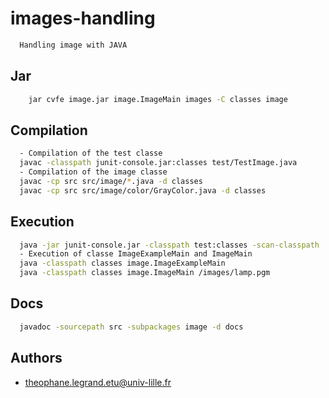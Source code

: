# images-handling

```bash
  Handling image with JAVA
```

## Jar
```bash
    jar cvfe image.jar image.ImageMain images -C classes image
```
## Compilation

```bash
  - Compilation of the test classe
  javac -classpath junit-console.jar:classes test/TestImage.java
  - Compilation of the image classe
  javac -cp src src/image/*.java -d classes
  javac -cp src src/image/color/GrayColor.java -d classes
```

## Execution

```bash
  java -jar junit-console.jar -classpath test:classes -scan-classpath 
  - Execution of classe ImageExampleMain and ImageMain
  java -classpath classes image.ImageExampleMain
  java -classpath classes image.ImageMain /images/lamp.pgm
```

## Docs 

```bash
  javadoc -sourcepath src -subpackages image -d docs
```
## Authors

- [theophane.legrand.etu@univ-lille.fr](mailto:theophane.legrand.etu@univ-lille.fr)



